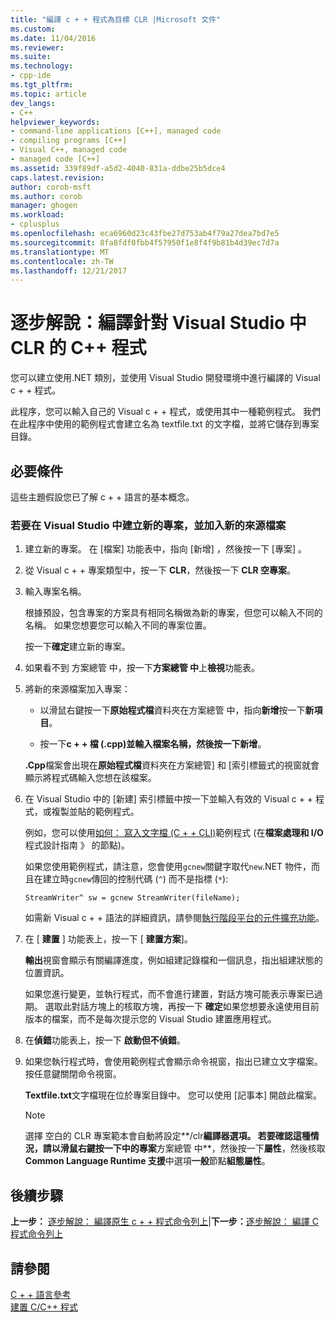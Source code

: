 ```yaml
---
title: "編譯 c + + 程式為目標 CLR |Microsoft 文件"
ms.custom: 
ms.date: 11/04/2016
ms.reviewer: 
ms.suite: 
ms.technology:
- cpp-ide
ms.tgt_pltfrm: 
ms.topic: article
dev_langs:
- C++
helpviewer_keywords:
- command-line applications [C++], managed code
- compiling programs [C++]
- Visual C++, managed code
- managed code [C++]
ms.assetid: 339f89df-a5d2-4040-831a-ddbe25b5dce4
caps.latest.revision: 
author: corob-msft
ms.author: corob
manager: ghogen
ms.workload:
- cplusplus
ms.openlocfilehash: eca6960d23c43fbe27d753ab4f79a27dea7bd7e5
ms.sourcegitcommit: 8fa8fdf0fbb4f57950f1e8f4f9b81b4d39ec7d7a
ms.translationtype: MT
ms.contentlocale: zh-TW
ms.lasthandoff: 12/21/2017
---
```

# <a name="walkthrough-compiling-a-c-program-that-targets-the-clr-in-visual-studio"></a>逐步解說：編譯針對 Visual Studio 中 CLR 的 C++ 程式
您可以建立使用.NET 類別，並使用 Visual Studio 開發環境中進行編譯的 Visual c + + 程式。  
  
 此程序，您可以輸入自己的 Visual c + + 程式，或使用其中一種範例程式。 我們在此程序中使用的範例程式會建立名為 textfile.txt 的文字檔，並將它儲存到專案目錄。  
  
## <a name="prerequisites"></a>必要條件  
 這些主題假設您已了解 c + + 語言的基本概念。  
  
### <a name="to-create-a-new-project-in-visual-studio-and-add-a-new-source-file"></a>若要在 Visual Studio 中建立新的專案，並加入新的來源檔案  
  
1.  建立新的專案。 在 [檔案]  功能表中，指向 [新增] ，然後按一下 [專案] 。  
  
2.  從 Visual c + + 專案類型中，按一下  **CLR**，然後按一下  **CLR 空專案**。  
  
3.  輸入專案名稱。  
  
     根據預設，包含專案的方案具有相同名稱做為新的專案，但您可以輸入不同的名稱。 如果您想要您可以輸入不同的專案位置。  
  
     按一下**確定**建立新的專案。  
  
4.  如果看不到 方案總管 中，按一下**方案總管 中**上**檢視**功能表。  
  
5.  將新的來源檔案加入專案：  
  
    -   以滑鼠右鍵按一下**原始程式檔**資料夾在方案總管 中，指向**新增**按一下**新項目**。  
  
    -   按一下**c + + 檔 (.cpp)**並輸入檔案名稱，然後按一下**新增**。  
  
     **.Cpp**檔案會出現在**原始程式檔**資料夾在方案總管] 和 [索引標籤式的視窗就會顯示將程式碼輸入您想在該檔案。  
  
6.  在 Visual Studio 中的 [新建] 索引標籤中按一下並輸入有效的 Visual c + + 程式，或複製並貼的範例程式。  
  
     例如，您可以使用[如何： 寫入文字檔 (C + + CLI)](../dotnet/how-to-write-a-text-file-cpp-cli.md)範例程式 (在**檔案處理和 I/O**程式設計指南 》 的節點)。  
  
     如果您使用範例程式，請注意，您會使用`gcnew`關鍵字取代`new`.NET 物件，而且在建立時`gcnew`傳回的控制代碼 (`^`) 而不是指標 (`*`):  
  
     `StreamWriter^ sw = gcnew StreamWriter(fileName);`  
  
     如需新 Visual c + + 語法的詳細資訊，請參閱[執行階段平台的元件擴充功能](../windows/component-extensions-for-runtime-platforms.md)。  
  
7.  在 [ **建置** ] 功能表上，按一下 [ **建置方案**]。  
  
     **輸出**視窗會顯示有關編譯進度，例如組建記錄檔和一個訊息，指出組建狀態的位置資訊。  
  
     如果您進行變更，並執行程式，而不會進行建置，對話方塊可能表示專案已過期。 選取此對話方塊上的核取方塊，再按一下 **確定**如果您想要永遠使用目前版本的檔案，而不是每次提示您的 Visual Studio 建置應用程式。  
  
8.  在**偵錯**功能表上，按一下 **啟動但不偵錯**。  
  
9. 如果您執行程式時，會使用範例程式會顯示命令視窗，指出已建立文字檔案。 按任意鍵關閉命令視窗。  
  
     **Textfile.txt**文字檔現在位於專案目錄中。 您可以使用 [記事本] 開啟此檔案。  
  
    > [!NOTE]
    >  選擇 空白的 CLR 專案範本會自動將設定**/clr**編譯器選項。 若要確認這種情況，請以滑鼠右鍵按一下中的專案**方案總管 中**，然後按一下**屬性**，然後核取**Common Language Runtime 支援**中選項**一般**節點**組態屬性**。  
  
## <a name="whats-next"></a>後續步驟  
 **上一步：** [逐步解說： 編譯原生 c + + 程式命令列上](../build/walkthrough-compiling-a-native-cpp-program-on-the-command-line.md)&#124;**下一步：**[逐步解說： 編譯 C 程式命令列上](../build/walkthrough-compile-a-c-program-on-the-command-line.md)  
  
## <a name="see-also"></a>請參閱  
 [C + + 語言參考](../cpp/cpp-language-reference.md)   
 [建置 C/C++ 程式](../build/building-c-cpp-programs.md)